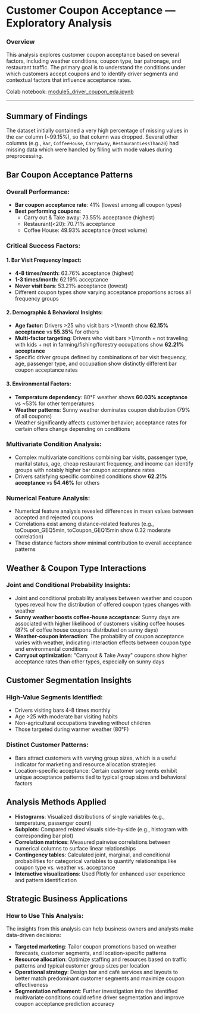 # Customer Coupon Acceptance — Exploratory Analysis

### Overview
This analysis explores customer coupon acceptance based on several factors, including weather conditions, coupon type, bar patronage, and restaurant traffic. The primary goal is to understand the conditions under which customers accept coupons and to identify driver segments and contextual factors that influence acceptance rates.

Colab notebook: [module5_driver_coupon_eda.ipynb](https://colab.research.google.com/github/patisankar/customer-coupon-acceptance/blob/main/module5_dirver_coupon_eda.ipynb)

---

## Summary of Findings
The dataset initially contained a very high percentage of missing values in the `car` column (~99.15%), so that column was dropped. Several other columns (e.g., `Bar`, `CoffeeHouse`, `CarryAway`, `RestaurantLessThan20`) had missing data which were handled by filling with mode values during preprocessing.

## Bar Coupon Acceptance Patterns

### Overall Performance:
- **Bar coupon acceptance rate**: 41% (lowest among all coupon types)
- **Best performing coupons**: 
  - Carry out & Take away: 73.55% acceptance (highest)
  - Restaurant(<20): 70.71% acceptance
  - Coffee House: 49.93% acceptance (most volume)

### Critical Success Factors:

#### 1. Bar Visit Frequency Impact:
- **4-8 times/month**: 63.76% acceptance (highest)
- **1-3 times/month**: 62.19% acceptance
- **Never visit bars**: 53.21% acceptance (lowest)
- Different coupon types show varying acceptance proportions across all frequency groups

#### 2. Demographic & Behavioral Insights:
- **Age factor**: Drivers >25 who visit bars >1/month show **62.15% acceptance** vs **55.35%** for others
- **Multi-factor targeting**: Drivers who visit bars >1/month + not traveling with kids + not in farming/fishing/forestry occupations show **62.21% acceptance**
- Specific driver groups defined by combinations of bar visit frequency, age, passenger type, and occupation show distinctly different bar coupon acceptance rates

#### 3. Environmental Factors:
- **Temperature dependency**: 80°F weather shows **60.03% acceptance** vs ~53% for other temperatures
- **Weather patterns**: Sunny weather dominates coupon distribution (79% of all coupons)
- Weather significantly affects customer behavior; acceptance rates for certain offers change depending on conditions

### Multivariate Condition Analysis:
- Complex multivariate conditions combining bar visits, passenger type, marital status, age, cheap restaurant frequency, and income can identify groups with notably higher bar coupon acceptance rates
- Drivers satisfying specific combined conditions show **62.21% acceptance** vs **54.46%** for others

### Numerical Feature Analysis:
- Numerical feature analysis revealed differences in mean values between accepted and rejected coupons
- Correlations exist among distance-related features (e.g., toCoupon_GEQ5min, toCoupon_GEQ15min show 0.32 moderate correlation)
- These distance factors show minimal contribution to overall acceptance patterns

## Weather & Coupon Type Interactions

### Joint and Conditional Probability Insights:
- Joint and conditional probability analyses between weather and coupon types reveal how the distribution of offered coupon types changes with weather
- **Sunny weather boosts coffee-house acceptance**: Sunny days are associated with higher likelihood of customers visiting coffee houses (87% of coffee house coupons distributed on sunny days)
- **Weather-coupon interaction**: The probability of coupon acceptance varies with weather, indicating interaction effects between coupon type and environmental conditions
- **Carryout optimization**: "Carryout & Take Away" coupons show higher acceptance rates than other types, especially on sunny days

## Customer Segmentation Insights

### High-Value Segments Identified:
- Drivers visiting bars 4-8 times monthly
- Age >25 with moderate bar visiting habits  
- Non-agricultural occupations traveling without children
- Those targeted during warmer weather (80°F)

### Distinct Customer Patterns:
- Bars attract customers with varying group sizes, which is a useful indicator for marketing and resource allocation strategies
- Location-specific acceptance: Certain customer segments exhibit unique acceptance patterns tied to typical group sizes and behavioral factors

## Analysis Methods Applied
- **Histograms**: Visualized distributions of single variables (e.g., temperature, passenger count)
- **Subplots**: Compared related visuals side-by-side (e.g., histogram with corresponding bar plot)
- **Correlation matrices**: Measured pairwise correlations between numerical columns to surface linear relationships
- **Contingency tables**: Calculated joint, marginal, and conditional probabilities for categorical variables to quantify relationships like coupon type vs. weather vs. acceptance
- **Interactive visualizations**: Used Plotly for enhanced user experience and pattern identification

## Strategic Business Applications

### How to Use This Analysis:
The insights from this analysis can help business owners and analysts make data-driven decisions:

- **Targeted marketing**: Tailor coupon promotions based on weather forecasts, customer segments, and location-specific patterns
- **Resource allocation**: Optimize staffing and resources based on traffic patterns and typical customer group sizes per location  
- **Operational strategy**: Design bar and café services and layouts to better match predominant customer segments and maximize coupon effectiveness
- **Segmentation refinement**: Further investigation into the identified multivariate conditions could refine driver segmentation and improve coupon acceptance prediction accuracy
